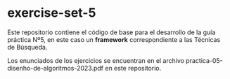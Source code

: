 # exercise-set-5

Este repositorio contiene el código de base para el desarrollo de la guía práctica Nº5, en este caso un **framework** correspondiente a las Técnicas de Búsqueda.

Los enunciados de los ejercicios se encuentran en el archivo practica-05-disenho-de-algoritmos-2023.pdf en este repositorio.
